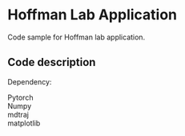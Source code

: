 # Hoffman Lab Application
Code sample for Hoffman lab application.

## Code description

Dependency:

Pytorch\
Numpy\
mdtraj\
matplotlib
